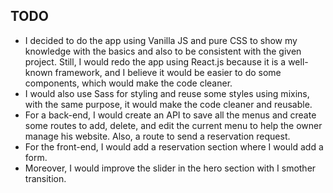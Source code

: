 ## TODO

- I decided to do the app using Vanilla JS and pure CSS to show my knowledge with the basics and also to be consistent with the given project. Still, I would redo the app using React.js because it is a well-known framework, and I believe it would be easier to do some components, which would make the code cleaner.
- I would also use Sass for styling and reuse some styles using mixins, with the same purpose, it would make the code cleaner and reusable.
- For a back-end, I would create an API to save all the menus and create some routes to add, delete, and edit the current menu to help the owner manage his website. Also, a route to send a reservation request.
- For the front-end, I would add a reservation section where I would add a form.
- Moreover, I would improve the slider in the hero section with I smother transition.
